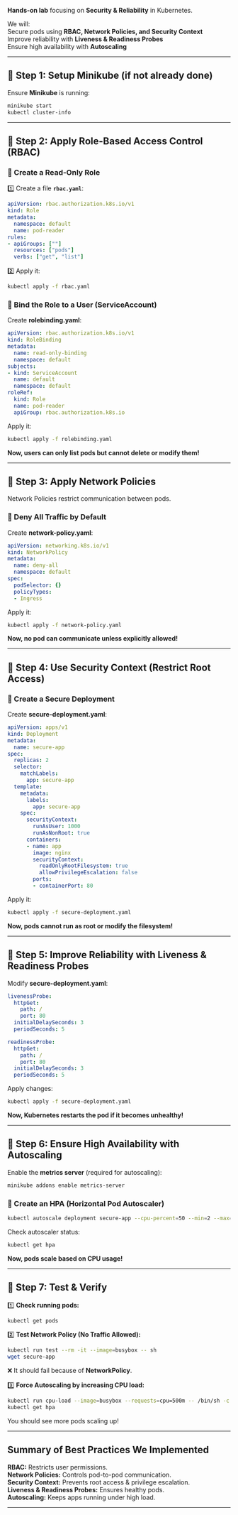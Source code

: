  **Hands-on lab** focusing on **Security & Reliability** in Kubernetes.  

We will:  
 Secure pods using **RBAC, Network Policies, and Security Context**  
 Improve reliability with **Liveness & Readiness Probes**  
 Ensure high availability with **Autoscaling**  

---

## **🔹 Step 1: Setup Minikube (if not already done)**  
Ensure **Minikube** is running:  
```sh
minikube start
kubectl cluster-info
```

---

## **🔹 Step 2: Apply Role-Based Access Control (RBAC)**
### **🔹 Create a Read-Only Role**
1️⃣ Create a file **`rbac.yaml`**:  
```yaml
apiVersion: rbac.authorization.k8s.io/v1
kind: Role
metadata:
  namespace: default
  name: pod-reader
rules:
- apiGroups: [""]
  resources: ["pods"]
  verbs: ["get", "list"]
```

2️⃣ Apply it:  
```sh
kubectl apply -f rbac.yaml
```

### **🔹 Bind the Role to a User (ServiceAccount)**
Create **rolebinding.yaml**:  
```yaml
apiVersion: rbac.authorization.k8s.io/v1
kind: RoleBinding
metadata:
  name: read-only-binding
  namespace: default
subjects:
- kind: ServiceAccount
  name: default
  namespace: default
roleRef:
  kind: Role
  name: pod-reader
  apiGroup: rbac.authorization.k8s.io
```

Apply it:  
```sh
kubectl apply -f rolebinding.yaml
```

 **Now, users can only list pods but cannot delete or modify them!**

---

## **🔹 Step 3: Apply Network Policies**
Network Policies restrict communication between pods.

### **🔹 Deny All Traffic by Default**
Create **network-policy.yaml**:  
```yaml
apiVersion: networking.k8s.io/v1
kind: NetworkPolicy
metadata:
  name: deny-all
  namespace: default
spec:
  podSelector: {}
  policyTypes:
  - Ingress
```

Apply it:  
```sh
kubectl apply -f network-policy.yaml
```

 **Now, no pod can communicate unless explicitly allowed!**

---

## **🔹 Step 4: Use Security Context (Restrict Root Access)**
### **🔹 Create a Secure Deployment**
Create **secure-deployment.yaml**:  
```yaml
apiVersion: apps/v1
kind: Deployment
metadata:
  name: secure-app
spec:
  replicas: 2
  selector:
    matchLabels:
      app: secure-app
  template:
    metadata:
      labels:
        app: secure-app
    spec:
      securityContext:
        runAsUser: 1000
        runAsNonRoot: true
      containers:
      - name: app
        image: nginx
        securityContext:
          readOnlyRootFilesystem: true
          allowPrivilegeEscalation: false
        ports:
        - containerPort: 80
```

Apply it:  
```sh
kubectl apply -f secure-deployment.yaml
```

 **Now, pods cannot run as root or modify the filesystem!**

---

## **🔹 Step 5: Improve Reliability with Liveness & Readiness Probes**
Modify **secure-deployment.yaml**:  
```yaml
livenessProbe:
  httpGet:
    path: /
    port: 80
  initialDelaySeconds: 3
  periodSeconds: 5

readinessProbe:
  httpGet:
    path: /
    port: 80
  initialDelaySeconds: 3
  periodSeconds: 5
```

Apply changes:  
```sh
kubectl apply -f secure-deployment.yaml
```

 **Now, Kubernetes restarts the pod if it becomes unhealthy!**

---

## **🔹 Step 6: Ensure High Availability with Autoscaling**
Enable the **metrics server** (required for autoscaling):  
```sh
minikube addons enable metrics-server
```

### **🔹 Create an HPA (Horizontal Pod Autoscaler)**
```sh
kubectl autoscale deployment secure-app --cpu-percent=50 --min=2 --max=5
```

Check autoscaler status:  
```sh
kubectl get hpa
```

 **Now, pods scale based on CPU usage!**

---

## **🔹 Step 7: Test & Verify**
1️⃣ **Check running pods:**  
```sh
kubectl get pods
```

2️⃣ **Test Network Policy (No Traffic Allowed):**  
```sh
kubectl run test --rm -it --image=busybox -- sh
wget secure-app
```
❌ It should fail because of **NetworkPolicy**.

3️⃣ **Force Autoscaling by increasing CPU load:**  
```sh
kubectl run cpu-load --image=busybox --requests=cpu=500m -- /bin/sh -c "while true; do :; done"
kubectl get hpa
```
You should see more pods scaling up!

---

## **Summary of Best Practices We Implemented**
 **RBAC:** Restricts user permissions.  
 **Network Policies:** Controls pod-to-pod communication.  
 **Security Context:** Prevents root access & privilege escalation.  
 **Liveness & Readiness Probes:** Ensures healthy pods.  
 **Autoscaling:** Keeps apps running under high load.  

---
 

